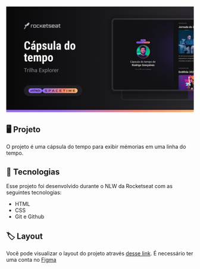 <p>
<img src=".github/preview.png" alt="Demonstração do projeto" whidth= "100%" />
</p>

## 🖥️ Projeto
O projeto é uma cápsula do tempo para exibir mémorias em uma linha do tempo.

## 🚀 Tecnologias
Esse projeto foi desenvolvido durante o NLW da Rocketseat com as seguintes tecnologias:

- HTML
- CSS
- Git e Github

## 🏷️ Layout
Você pode visualizar o layout do projeto através
[desse link](https://www.figma.com/file/nz11ttrhlkgzlwuiS8XJ35/C%C3%A1psula-do-tempo-%E2%80%A2-Trilha-Explorer-(Community)?type=design&node-id=306%3A84&mode=design&t=sH6mOR5eE0D13qv8-1).
É necessário ter uma conta no [Figma](https://www.figma.com)
